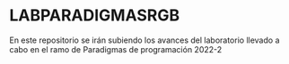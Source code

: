 # LABPARADIGMASRGB
En este repositorio se irán subiendo los avances del laboratorio llevado a cabo en el ramo de Paradigmas de programación 2022-2
